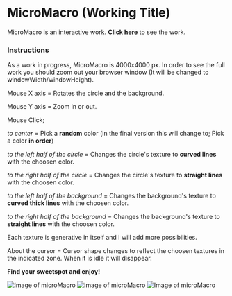 # MicroMacro (Working Title)

MicroMacro is an interactive work. **Click [here](https://ilginicozu.github.io/MicroMacro/)** to see the work.

### Instructions

As a work in progress, MicroMacro is 4000x4000 px. In order to see the full work you should zoom out your browser window (It will be changed to windowWidth/windowHeight).

Mouse X axis = Rotates the circle and the background.

Mouse Y axis = Zoom in or out.

Mouse Click; 

*to center* = Pick a **random** color (in the final version this will change to; Pick a color **in order**)

*to the left half of the circle* = Changes the circle's texture to **curved lines** with the choosen color.

*to the right half of the circle* = Changes the circle's texture to **straight lines** with the choosen color.

*to the left half of the background* = Changes the background's texture to **curved thick lines** with the choosen color.

*to the right half of the background* = Changes the background's texture to **straight lines** with the choosen color.
              
Each texture is generative in itself and I will add more possibilities.

About the cursor = Cursor shape changes to reflect the choosen textures in the indicated zone. When it is idle it will disappear.

**Find your sweetspot and enjoy!**

![Image of microMacro](https://github.com/IlginIcozu/MicroMacro/blob/main/microMacro1.png)
![Image of microMacro](https://github.com/IlginIcozu/MicroMacro/blob/main/microMacro2.png)
![Image of microMacro](https://github.com/IlginIcozu/MicroMacro/blob/main/microMacro3.png)
